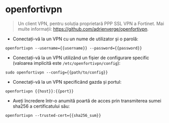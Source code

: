 # openfortivpn

> Un client VPN, pentru soluția proprietară PPP SSL VPN a Fortinet.
> Mai multe informații: <https://github.com/adrienverge/openfortivpn>.

- Conectați-vă la un VPN cu un nume de utilizator și o parolă:

`openfortivpn --username={{username}} --password={{password}}`

- Conectați-vă la un VPN utilizând un fișier de configurare specific (valoarea implicită este `/etc/openfortivpn/config`):

`sudo openfortivpn --config={{path/to/config}}`

- Conectați-vă la un VPN specificând gazda și portul:

`openfortivpn {{host}}:{{port}}`

- Aveți încredere într-o anumită poartă de acces prin transmiterea sumei sha256 a certificatului său:

`openfortivpn --trusted-cert={{sha256_sum}}`

